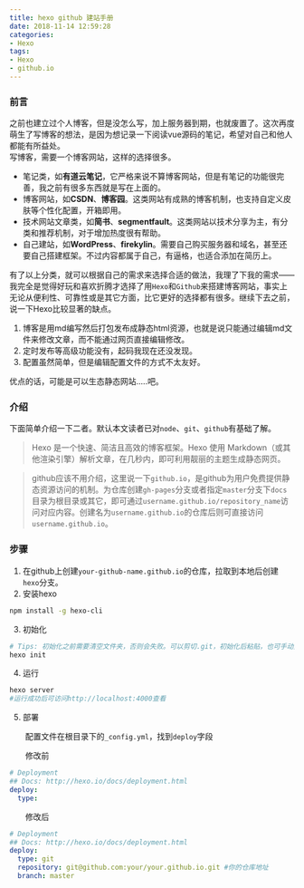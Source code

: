 ```yaml
---
title: hexo github 建站手册
date: 2018-11-14 12:59:28
categories:
- Hexo
tags:
- Hexo
- github.io
---
```

### 前言
之前也建立过个人博客，但是没怎么写，加上服务器到期，也就废置了。这次再度萌生了写博客的想法，是因为想记录一下阅读vue源码的笔记，希望对自己和他人都能有所益处。<br>
写博客，需要一个博客网站，这样的选择很多。
<!-- more -->
- 笔记类，如**有道云笔记**，它严格来说不算博客网站，但是有笔记的功能很完善，我之前有很多东西就是写在上面的。
- 博客网站，如**CSDN**、**博客园**。这类网站有成熟的博客机制，也支持自定义皮肤等个性化配置，开箱即用。
- 技术网站文章类，如**简书**、**segmentfault**。这类网站以技术分享为主，有分类和推荐机制，对于增加热度很有帮助。
- 自己建站，如**WordPress**、**firekylin**。需要自己购买服务器和域名，甚至还要自己搭建框架。不过内容都属于自己，有逼格，也适合添加在简历上。

有了以上分类，就可以根据自己的需求来选择合适的做法，我理了下我的需求——我完全是觉得好玩和喜欢折腾才选择了用`Hexo`和`Github`来搭建博客网站，事实上无论从便利性、可靠性或是其它方面，比它更好的选择都有很多。继续下去之前，说一下Hexo比较显著的缺点。
1. 博客是用md编写然后打包发布成静态html资源，也就是说只能通过编辑md文件来修改文章，而不能通过网页直接编辑修改。
2. 定时发布等高级功能没有，起码我现在还没发现。
3. 配置虽然简单，但是编辑配置文件的方式不太友好。

优点的话，可能是可以生态静态网站.....吧。
### 介绍
下面简单介绍一下二者。默认本文读者已对`node`、`git`、`github`有基础了解。
> Hexo 是一个快速、简洁且高效的博客框架。Hexo 使用 Markdown（或其他渲染引擎）解析文章，在几秒内，即可利用靓丽的主题生成静态网页。

> github应该不用介绍，这里说一下`github.io`，是github为用户免费提供静态资源访问的机制。为仓库创建`gh-pages`分支或者指定`master`分支下`docs`目录为根目录或其它，即可通过`username.github.io/repository_name`访问对应内容。创建名为`username.github.io`的仓库后则可直接访问`username.github.io`。

### 步骤
1. 在github上创建`your-github-name.github.io`的仓库，拉取到本地后创建`hexo`分支。
2. 安装hexo
```sh
npm install -g hexo-cli
```
3. 初始化
```sh
# Tips: 初始化之前需要清空文件夹，否则会失败。可以剪切.git，初始化后粘贴，也可手动重新关联，详情搜索git remote
hexo init
```
4. 运行
``` sh
hexo server
#运行成功后可访问http://localhost:4000查看
```
5. 部署

&emsp;&emsp;配置文件在根目录下的`_config.yml`，找到`deploy`字段

&emsp;&emsp;修改前
```yml
# Deployment 
## Docs: http://hexo.io/docs/deployment.html 
deploy:   
  type:
```
&emsp;&emsp;修改后
```yml
# Deployment 
## Docs: http://hexo.io/docs/deployment.html 
deploy:   
  type: git
  repository: git@github.com:your/your.github.io.git #你的仓库地址
  branch: master
```

